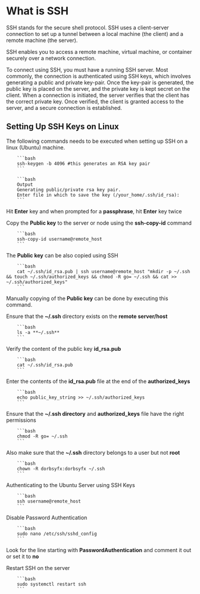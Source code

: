 # What is SSH

SSH stands for the secure shell protocol. SSH uses a client-server connection to set up a tunnel between a local machine (the client) and a remote machine (the server).

SSH enables you to access a remote machine, virtual machine, or container securely over a network connection. 

To connect using SSH, you must have a running SSH server. Most commonly, the connection is authenticated using SSH keys, which involves generating a public and private key-pair. Once the key-pair is generated, the public key is placed on the server, and the private key is kept secret on the client. When a connection is initiated, the server verifies that the client has the correct private key. Once verified, the client is granted access to the server, and a secure connection is established.

## Setting Up SSH Keys on Linux

The following commands needs to be executed when setting up SSH on a linux (Ubuntu) machine.

        ```bash
        ssh-keygen -b 4096 #this generates an RSA key pair
        ```

        ```bash
        Output
        Generating public/private rsa key pair.
        Enter file in which to save the key (/your_home/.ssh/id_rsa):
        ```
Hit **Enter** key and when prompted for a **passphrase**, hit **Enter** key twice

Copy the **Public key** to the server or node using the **ssh-copy-id** command

        ```bash
        ssh-copy-id username@remote_host
        ```

The **Public key** can be also copied using SSH

        ```bash
        cat ~/.ssh/id_rsa.pub | ssh username@remote_host "mkdir -p ~/.ssh && touch ~/.ssh/authorized_keys && chmod -R go= ~/.ssh && cat >> ~/.ssh/authorized_keys"
        ```

Manually copying of the **Public key** can be done by executing this command.

Ensure that the **~/.ssh** directory exists on the **remote server/host**

        ```bash
        ls -a **~/.ssh**
        ```
Verify the content of the public key **id_rsa.pub**

        ```bash
        cat ~/.ssh/id_rsa.pub
        ```

Enter the contents of the **id_rsa.pub** file at the end of the **authorized_keys**

        ```bash
        echo public_key_string >> ~/.ssh/authorized_keys
        ```

Ensure that the **~/.ssh directory** and **authorized_keys** file have the right permissions

        ```bash
        chmod -R go= ~/.ssh
        ```

Also make sure that the **~/.ssh** directory belongs to a user but not **root**

        ```bash
        chown -R dorbsyfx:dorbsyfx ~/.ssh
        ```

Authenticating to the Ubuntu Server using SSH Keys

        ```bash
        ssh username@remote_host
        ```

Disable Password Authentication

        ```bash
        sudo nano /etc/ssh/sshd_config
        ```

Look for the line starting with **PasswordAuthentication** and comment it out or set it to **no**

Restart SSH on the server

        ```bash
        sudo systemctl restart ssh
        ```